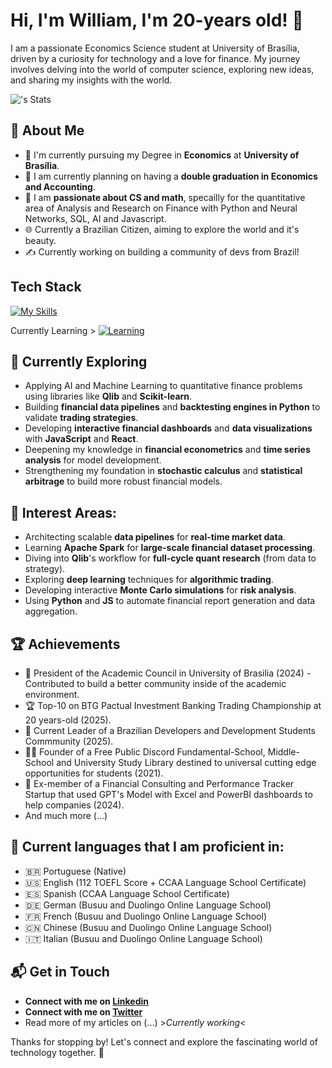 # Hi, I'm William, I'm 20-years old! 👋

I am a passionate Economics Science student at University of Brasília, driven by a curiosity for technology and a love for finance. My journey involves delving into the world of computer science, exploring new ideas, and sharing my insights with the world.

![<username>'s Stats](https://github-readme-stats.vercel.app/api?username=<username>&theme=vue-dark&show_icons=true&hide_border=true&count_private=true)

## 🚀 About Me

- 🔭 I'm currently pursuing my Degree in **Economics** at **University of Brasília**.
- 💭 I am currently planning on having a **double graduation in Economics and Accounting**.
- 📝 I am **passionate about CS and math**, specailly for the quantitative area of Analysis and Research on Finance with Python and Neural Networks, SQL, AI and Javascript.
- 🌐 Currently a Brazilian Citizen, aiming to explore the world and it's beauty.
- ✍️ Currently working on building a community of devs from Brazil!

## Tech Stack
[![My Skills](https://skillicons.dev/icons?i=js,ae,arch,linux,debian,blender,obsidian,notion,ps,pr,py,pycharm,sqlite,latex,git,github,gmail,ai,discord,bots,discordjs,react)](https://skillicons.dev)

Currently Learning > [![Learning](https://skillicons.dev/icons?i=ocml,cpp)](https://skillicons.dev)

## 🌱 Currently Exploring

  - Applying AI and Machine Learning to quantitative finance problems using libraries like **Qlib** and **Scikit-learn**.
  - Building **financial data pipelines** and **backtesting engines in Python** to validate **trading strategies**.
  - Developing **interactive financial dashboards** and **data visualizations** with **JavaScript** and **React**.
  - Deepening my knowledge in **financial econometrics** and **time series analysis** for model development.
  - Strengthening my foundation in **stochastic calculus** and **statistical arbitrage** to build more robust financial models.

## 🌰 Interest Areas:

  - Architecting scalable **data pipelines** for **real-time market data**.
  - Learning **Apache Spark** for **large-scale financial dataset processing**.
  - Diving into **Qlib**'s workflow for **full-cycle quant research** (from data to strategy).
  - Exploring **deep learning** techniques for **algorithmic trading**.
  - Developing interactive **Monte Carlo simulations** for **risk analysis**.
  - Using **Python** and **JS** to automate financial report generation and data aggregation.
    
 ## 🏆 Achievements

- 🌟 President of the Academic Council in University of Brasilia (2024) - Contributed to build a better community inside of the academic environment.
- 🏆 Top-10 on BTG Pactual Investment Banking Trading Championship at 20 years-old (2025).
- 🐚 Current Leader of a Brazilian Developers and Development Students Commmunity (2025).
- 🧑‍🏫 Founder of a Free Public Discord Fundamental-School, Middle-School and University Study Library destined to universal cutting edge opportunities for students (2021).
- 🧮 Ex-member of a Financial Consulting and Performance Tracker Startup that used GPT's Model with Excel and PowerBI dashboards to help companies (2024).
- And much more (...)

## 💬 Current languages that I am proficient in:

- 🇧🇷 Portuguese (Native)
- 🇺🇸 English (112 TOEFL Score + CCAA Language School Certificate)
- 🇪🇸 Spanish (CCAA Language School Certificate)
- 🇩🇪 German (Busuu and Duolingo Online Language School)
- 🇫🇷 French (Busuu and Duolingo Online Language School)
- 🇨🇳 Chinese (Busuu and Duolingo Online Language School)
- 🇮🇹 Italian (Busuu and Duolingo Online Language School)
  
## 📬 Get in Touch

- **Connect with me on [Linkedin](https://www.linkedin.com/in/williamsoares1/)**
- **Connect with me on [Twitter](https://x.com/kyotocanhoto)**
- Read more of my articles on (...) >*Currently working*<

Thanks for stopping by! Let's connect and explore the fascinating world of technology together. 🚀

